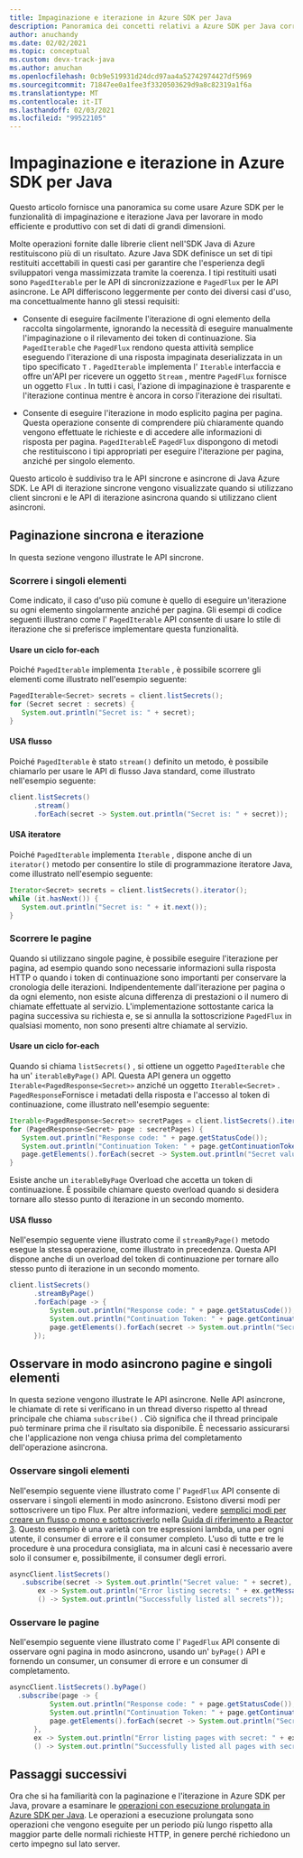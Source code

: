 ```yaml
---
title: Impaginazione e iterazione in Azure SDK per Java
description: Panoramica dei concetti relativi a Azure SDK per Java correlati alla paginazione e all'iterazione
author: anuchandy
ms.date: 02/02/2021
ms.topic: conceptual
ms.custom: devx-track-java
ms.author: anuchan
ms.openlocfilehash: 0cb9e519931d24dcd97aa4a52742974427df5969
ms.sourcegitcommit: 71847ee0a1fee3f3320503629d9a8c82319a1f6a
ms.translationtype: MT
ms.contentlocale: it-IT
ms.lasthandoff: 02/03/2021
ms.locfileid: "99522105"
---
```

# <a name="pagination-and-iteration-in-the-azure-sdk-for-java"></a>Impaginazione e iterazione in Azure SDK per Java

Questo articolo fornisce una panoramica su come usare Azure SDK per le funzionalità di impaginazione e iterazione Java per lavorare in modo efficiente e produttivo con set di dati di grandi dimensioni.

Molte operazioni fornite dalle librerie client nell'SDK Java di Azure restituiscono più di un risultato. Azure Java SDK definisce un set di tipi restituiti accettabili in questi casi per garantire che l'esperienza degli sviluppatori venga massimizzata tramite la coerenza. I tipi restituiti usati sono `PagedIterable` per le API di sincronizzazione e `PagedFlux` per le API asincrone. Le API differiscono leggermente per conto dei diversi casi d'uso, ma concettualmente hanno gli stessi requisiti:

- Consente di eseguire facilmente l'iterazione di ogni elemento della raccolta singolarmente, ignorando la necessità di eseguire manualmente l'impaginazione o il rilevamento dei token di continuazione. Sia `PagedIterable` che `PagedFlux` rendono questa attività semplice eseguendo l'iterazione di una risposta impaginata deserializzata in un tipo specificato `T` . `PagedIterable` implementa l' `Iterable` interfaccia e offre un'API per ricevere un oggetto `Stream` , mentre `PagedFlux` fornisce un oggetto `Flux` . In tutti i casi, l'azione di impaginazione è trasparente e l'iterazione continua mentre è ancora in corso l'iterazione dei risultati.

- Consente di eseguire l'iterazione in modo esplicito pagina per pagina. Questa operazione consente di comprendere più chiaramente quando vengono effettuate le richieste e di accedere alle informazioni di risposta per pagina. `PagedIterable`E `PagedFlux` dispongono di metodi che restituiscono i tipi appropriati per eseguire l'iterazione per pagina, anziché per singolo elemento.

Questo articolo è suddiviso tra le API sincrone e asincrone di Java Azure SDK. Le API di iterazione sincrone vengono visualizzate quando si utilizzano client sincroni e le API di iterazione asincrona quando si utilizzano client asincroni.

## <a name="synchronous-pagination-and-iteration"></a>Paginazione sincrona e iterazione

In questa sezione vengono illustrate le API sincrone.

### <a name="iterate-over-individual-elements"></a>Scorrere i singoli elementi

Come indicato, il caso d'uso più comune è quello di eseguire un'iterazione su ogni elemento singolarmente anziché per pagina. Gli esempi di codice seguenti illustrano come l' `PagedIterable` API consente di usare lo stile di iterazione che si preferisce implementare questa funzionalità.

#### <a name="use-a-for-each-loop"></a>Usare un ciclo for-each

Poiché `PagedIterable` implementa `Iterable` , è possibile scorrere gli elementi come illustrato nell'esempio seguente:

```java
PagedIterable<Secret> secrets = client.listSecrets();
for (Secret secret : secrets) {
   System.out.println("Secret is: " + secret);
}
```

#### <a name="use-stream"></a>USA flusso

Poiché `PagedIterable` è stato `stream()` definito un metodo, è possibile chiamarlo per usare le API di flusso Java standard, come illustrato nell'esempio seguente:

```java
client.listSecrets()
      .stream()
      .forEach(secret -> System.out.println("Secret is: " + secret));
```

#### <a name="use-iterator"></a>USA iteratore

Poiché `PagedIterable` implementa `Iterable` , dispone anche di un `iterator()` metodo per consentire lo stile di programmazione iteratore Java, come illustrato nell'esempio seguente:

```java
Iterator<Secret> secrets = client.listSecrets().iterator();
while (it.hasNext()) {
   System.out.println("Secret is: " + it.next());
}
```

### <a name="iterate-over-pages"></a>Scorrere le pagine

Quando si utilizzano singole pagine, è possibile eseguire l'iterazione per pagina, ad esempio quando sono necessarie informazioni sulla risposta HTTP o quando i token di continuazione sono importanti per conservare la cronologia delle iterazioni. Indipendentemente dall'iterazione per pagina o da ogni elemento, non esiste alcuna differenza di prestazioni o il numero di chiamate effettuate al servizio. L'implementazione sottostante carica la pagina successiva su richiesta e, se si annulla la sottoscrizione `PagedFlux` in qualsiasi momento, non sono presenti altre chiamate al servizio.

#### <a name="use-a-for-each-loop"></a>Usare un ciclo for-each

Quando si chiama `listSecrets()` , si ottiene un oggetto `PagedIterable` che ha un' `iterableByPage()` API. Questa API genera un oggetto `Iterable<PagedResponse<Secret>>` anziché un oggetto `Iterable<Secret>` . `PagedResponse`Fornisce i metadati della risposta e l'accesso al token di continuazione, come illustrato nell'esempio seguente:

```java
Iterable<PagedResponse<Secret>> secretPages = client.listSecrets().iterableByPage();
for (PagedResponse<Secret> page : secretPages) {
   System.out.println("Response code: " + page.getStatusCode());
   System.out.println("Continuation Token: " + page.getContinuationToken());
   page.getElements().forEach(secret -> System.out.println("Secret value: " + secret))
}
```

Esiste anche un `iterableByPage` Overload che accetta un token di continuazione. È possibile chiamare questo overload quando si desidera tornare allo stesso punto di iterazione in un secondo momento.

#### <a name="use-stream"></a>USA flusso

Nell'esempio seguente viene illustrato come il `streamByPage()` metodo esegue la stessa operazione, come illustrato in precedenza. Questa API dispone anche di un overload del token di continuazione per tornare allo stesso punto di iterazione in un secondo momento.

```java
client.listSecrets()
      .streamByPage()
      .forEach(page -> {
          System.out.println("Response code: " + page.getStatusCode());
          System.out.println("Continuation Token: " + page.getContinuationToken());
          page.getElements().forEach(secret -> System.out.println("Secret value: " + secret))
      });
```

## <a name="asynchronously-observe-pages-and-individual-elements"></a>Osservare in modo asincrono pagine e singoli elementi

In questa sezione vengono illustrate le API asincrone. Nelle API asincrone, le chiamate di rete si verificano in un thread diverso rispetto al thread principale che chiama `subscribe()` . Ciò significa che il thread principale può terminare prima che il risultato sia disponibile. È necessario assicurarsi che l'applicazione non venga chiusa prima del completamento dell'operazione asincrona.

### <a name="observe-individual-elements"></a>Osservare singoli elementi

Nell'esempio seguente viene illustrato come l' `PagedFlux` API consente di osservare i singoli elementi in modo asincrono. Esistono diversi modi per sottoscrivere un tipo Flux. Per altre informazioni, vedere [semplici modi per creare un flusso o mono e sottoscriverlo](https://projectreactor.io/docs/core/release/reference/#_simple_ways_to_create_a_flux_or_mono_and_subscribe_to_it) nella [Guida di riferimento a Reactor 3](https://projectreactor.io/docs/core/release/reference). Questo esempio è una varietà con tre espressioni lambda, una per ogni utente, il consumer di errore e il consumer completo. L'uso di tutte e tre le procedure è una procedura consigliata, ma in alcuni casi è necessario avere solo il consumer e, possibilmente, il consumer degli errori.

 ```java
asyncClient.listSecrets()
    .subscribe(secret -> System.out.println("Secret value: " + secret),
        ex -> System.out.println("Error listing secrets: " + ex.getMessage()),
        () -> System.out.println("Successfully listed all secrets"));
 ```

### <a name="observe-pages"></a>Osservare le pagine

 Nell'esempio seguente viene illustrato come l' `PagedFlux` API consente di osservare ogni pagina in modo asincrono, usando un' `byPage()` API e fornendo un consumer, un consumer di errore e un consumer di completamento.

  ```java
asyncClient.listSecrets().byPage()
    .subscribe(page -> {
            System.out.println("Response code: " + page.getStatusCode());
            System.out.println("Continuation Token: " + page.getContinuationToken());
            page.getElements().forEach(secret -> System.out.println("Secret value: " + secret))
        },
        ex -> System.out.println("Error listing pages with secret: " + ex.getMessage()),
        () -> System.out.println("Successfully listed all pages with secret"));
 ```

## <a name="next-steps"></a>Passaggi successivi

Ora che si ha familiarità con la paginazione e l'iterazione in Azure SDK per Java, provare a esaminare le [operazioni con esecuzione prolungata in Azure SDK per Java](lro.md). Le operazioni a esecuzione prolungata sono operazioni che vengono eseguite per un periodo più lungo rispetto alla maggior parte delle normali richieste HTTP, in genere perché richiedono un certo impegno sul lato server.
